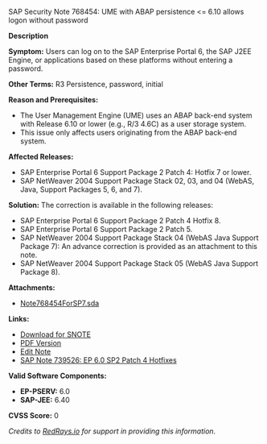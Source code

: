 SAP Security Note 768454: UME with ABAP persistence <= 6.10 allows logon without password

**Description**

**Symptom:**
Users can log on to the SAP Enterprise Portal 6, the SAP J2EE Engine, or applications based on these platforms without entering a password.

**Other Terms:**
R3 Persistence, password, initial

**Reason and Prerequisites:**
- The User Management Engine (UME) uses an ABAP back-end system with Release 6.10 or lower (e.g., R/3 4.6C) as a user storage system.
- This issue only affects users originating from the ABAP back-end system.

**Affected Releases:**
- SAP Enterprise Portal 6 Support Package 2 Patch 4: Hotfix 7 or lower.
- SAP NetWeaver 2004 Support Package Stack 02, 03, and 04 (WebAS, Java, Support Packages 5, 6, and 7).

**Solution:**
The correction is available in the following releases:
- SAP Enterprise Portal 6 Support Package 2 Patch 4 Hotfix 8.
- SAP Enterprise Portal 6 Support Package 2 Patch 5.
- SAP NetWeaver 2004 Support Package Stack 04 (WebAS Java Support Package 7): An advance correction is provided as an attachment to this note.
- SAP NetWeaver 2004 Support Package Stack 05 (WebAS Java Support Package 8).

**Attachments:**
- [Note768454ForSP7.sda](https://userapps.support.sap.com/sap/support/sapnotes/public/services/attachment.htm?iv_key=012003146900000372252004&iv_version=0001&iv_guid=A276431F9965D54FA303037B993D0507)

**Links:**
- [Download for SNOTE](https://notesdownloads.sap.com/note/0040000015750102017)
- [PDF Version](https://userapps.support.sap.com/sap/support/sfm/notes/print/0000768454?language=en-US&token=6967568E7E8213ECCBA17656E1D87F6E)
- [Edit Note](https://me.sap.com/sap/support/notes/edit/0000768454)
- [SAP Note 739526: EP 6.0 SP2 Patch 4 Hotfixes](https://me.sap.com/notes/739526)

**Valid Software Components:**
- **EP-PSERV:** 6.0
- **SAP-JEE:** 6.40

**CVSS Score:** 0

*Credits to [RedRays.io](https://redrays.io) for support in providing this information.*